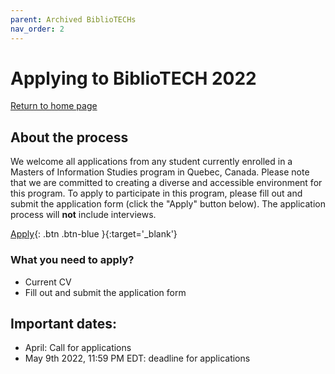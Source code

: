 ```yaml
---
parent: Archived BiblioTECHs
nav_order: 2
---
```

# Applying to BiblioTECH 2022
[Return to home page](https://code4libmontreal.github.io/BiblioTECH/)

## About the process
We welcome all applications from any student currently enrolled in a Masters of Information Studies program in Quebec, Canada. Please note that we are committed to creating a diverse and accessible environment for this program. To apply to participate in this program, please fill out and submit the application form (click the "Apply" button below). The application process will **not** include interviews.

[Apply](https://surveys.mcgill.ca/ls3/447491?lang=en){: .btn .btn-blue }{:target='_blank'}

### What you need to apply?
* Current CV
* Fill out and submit the application form

## Important dates: 
* April: Call for applications
* May 9th 2022, 11:59 PM EDT: deadline for applications

